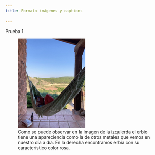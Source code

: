 ```yaml
---
title: Formato imágenes y captions

---
```


Prueba 1
<figure>
<img src="https://github.com/JuditSastre/blog-copy/blob/master/assets/images/vacaciones.jpg?raw=true" alt="Snow" style="width:50%" class="align-center">
<figcaption class="text-center"> Como se puede observar en la imagen de la izquierda el erbio tiene una apareciencia como la de otros metales que vemos en nuestro día a día. En la derecha encontramos erbia con su característico color rosa.</figcaption>
</figure>

